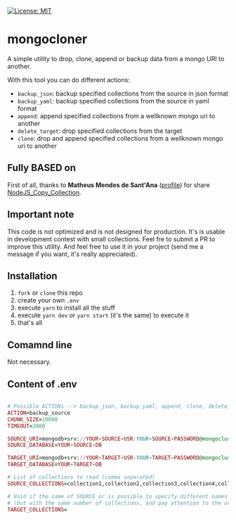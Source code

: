 [![License: MIT](https://img.shields.io/badge/License-MIT-yellow.svg)](https://opensource.org/licenses/MIT)

# mongocloner

A simple utility to drop, clone, append or backup data from a mongo URI to another.

With this tool you can do different actions:

- `backup_json`: backup specified collections from the source in json format
- `backup_yaml`: backup specified collections from the source in yaml format
- `append`: append specified collections from a wellknown mongo uri to another
- `delete_target`: drop specified collections from the target
- `clone`: drop and append specified collections from a wellknown mongo uri to another

## Fully BASED on

First of all, thanks to **Matheus Mendes de Sant'Ana** ([profile](https://github.com/matszrmn)) for share [NodeJS_Copy_Collection](https://github.com/matszrmn/NodeJS_Copy_Collection/tree/master/src).

## Important note

This code is not optimized and is not designed for production. It's is usable in development contest with small collections. Feel fre to submit a PR to improve this utility. And feel free to use it in your project (send me a message if you want, it's really appreciated).

## Installation

1. `fork` or `clone` this repo
1. create your own `.env`
1. execute `yarn` to install all the stuff
1. execute `yarn dev` or `yarn start` (it's the same) to execute it
1. that's all

## Comamnd line

Not necessary.

## Content of .env

```ruby

# Possible ACTIONs --> backup_json, backup_yaml, append, clone, delete_target
ACTION=backup_source
CHUNK_SIZE=10000
TIMEOUT=3000

SOURCE_URI=mongodb+srv://YOUR-SOURCE-USR:YOUR-SOURCE-PASSWORD@mongocluster-12345.mongodb.net/YOUR-SOURCE-DB
SOURCE_DATABASE=YOUR-SOURCE-DB

TARGET_URI=mongodb+srv://YOUR-TARGET-USR:YOUR-TARGET-PASSWORD@mongocluster-12345.mongodb.net/YOUR-TARGET-DB
TARGET_DATABASE=YOUR-TARGET-DB

# List of collections to read (comma separated)
SOURCE_COLLECTIONS=collection1,collection2,collection3,collection4,collection5

# Void if the same of SOURCE or is possible to specify different names
# (but with the same number of collections, and pay attention to the order because matters)
TARGET_COLLECTIONS=

```
